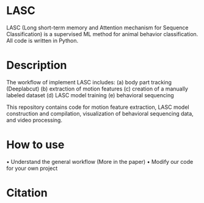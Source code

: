 # LASC
LASC (Long short-term memory and Attention mechanism for Sequence Classification) is a supervised ML method for animal behavior classification. 
All code is written in Python. 

# Description
The workflow of implement LASC includes: 
  (a) body part tracking (Deeplabcut)
  (b) extraction of motion features
  (c) creation of a manually labeled dataset
  (d) LASC model training
  (e) behavioral sequencing

This repository contains code for motion feature extraction, LASC model construction and compilation, visualization of behavioral sequencing data, and video processing. 

# How to use
• Understand the general workflow (More in the paper)
• Modify our code for your own project

# Citation


